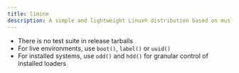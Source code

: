 ```yaml
---
title: limine
description: A simple and lightweight Linux® distribution based on musl libc and toybox
---
```


- There is no test suite in release tarballs
- For live environments, use `boot()`, `label()` or `uuid()`
- For installed systems, use `odd()` and `hdd()` for granular control of installed loaders

